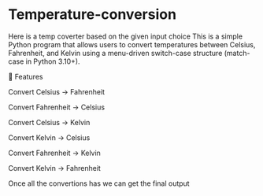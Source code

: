 # Temperature-conversion
Here is a temp coverter based on the given input choice 
This is a simple Python program that allows users to convert temperatures between Celsius, Fahrenheit, and Kelvin using a menu-driven switch-case structure (match-case in Python 3.10+).

🔹 Features

Convert Celsius → Fahrenheit

Convert Fahrenheit → Celsius

Convert Celsius → Kelvin

Convert Kelvin → Celsius

Convert Fahrenheit → Kelvin

Convert Kelvin → Fahrenheit

Once all the convertions has we can get the final output
